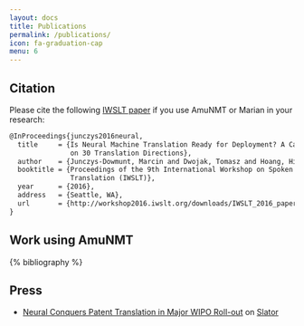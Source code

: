 ```yaml
---
layout: docs
title: Publications
permalink: /publications/
icon: fa-graduation-cap
menu: 6
---
```


## Citation

Please cite the following [IWSLT paper](http://workshop2016.iwslt.org/downloads/IWSLT_2016_paper_4.pdf)
if you use AmuNMT or Marian in your research:

```tex
@InProceedings{junczys2016neural,
  title     = {Is Neural Machine Translation Ready for Deployment? A Case Study
               on 30 Translation Directions},
  author    = {Junczys-Dowmunt, Marcin and Dwojak, Tomasz and Hoang, Hieu},
  booktitle = {Proceedings of the 9th International Workshop on Spoken Language
               Translation (IWSLT)},
  year      = {2016},
  address   = {Seattle, WA},
  url       = {http://workshop2016.iwslt.org/downloads/IWSLT_2016_paper_4.pdf}
}
```

## Work using AmuNMT

{% bibliography %}

## Press

* [Neural Conquers Patent Translation in Major WIPO Roll-out](https://slator.com/technology/neural-conquers-patent-translation-in-major-wipo-roll-out/) on [Slator](https://slator.com)

